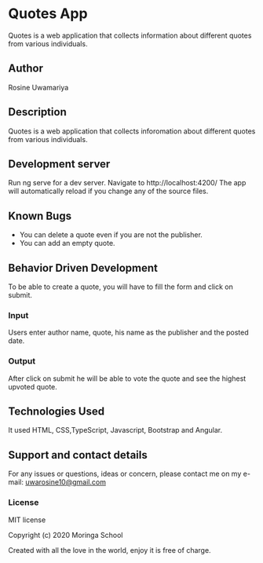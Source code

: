# Quotes App

Quotes is a web application that collects information about different quotes from various individuals.

## Author

Rosine Uwamariya

## Description

Quotes is a web application that collects inforomation about different quotes from various individuals.

## Development server

Run ng serve for a dev server. Navigate to  http://localhost:4200/  The app will automatically reload if you change any of the source files.

## Known Bugs

* You can delete a quote even if you are not the publisher.
* You can add an empty quote.

## Behavior Driven Development

To be able to create a quote, you will have to fill the form and click on submit.

### Input

Users enter author name, quote, his name as the publisher and the posted date.

### Output

After click on submit he will be able to vote the quote and see the highest upvoted quote.

## Technologies Used

It used HTML, CSS,TypeScript, Javascript, Bootstrap and Angular.

## Support and contact details

For any issues or questions, ideas or concern, please contact me on my e-mail: uwarosine10@gmail.com

### License

MIT license

Copyright (c) 2020 Moringa School

Created with all the love in the world, enjoy it is free of charge.
